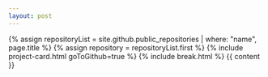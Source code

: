 ```yaml
---
layout: post
---
```


{% assign repositoryList = site.github.public_repositories | where: "name", page.title %}
{% assign repository = repositoryList.first %}
{% include project-card.html goToGithub=true %}
{% include break.html %}
{{ content }}
